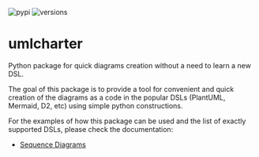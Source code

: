 ![pypi](https://img.shields.io/pypi/v/umlcharter.svg)
![versions](https://img.shields.io/pypi/pyversions/umlcharter.svg)

# umlcharter
Python package for quick diagrams creation without a need to learn a new DSL.

The goal of this package is to provide a tool for convenient and quick creation of the diagrams as a code
in the popular DSLs (PlantUML, Mermaid, D2, etc) using simple python constructions.

For the examples of how this package can be used and the list of exactly supported DSLs, 
please check the documentation:
- [Sequence Diagrams](https://github.com/mikalaiyurkin/umlcharter/blob/master/docs/sequence_diagram/README.md)
